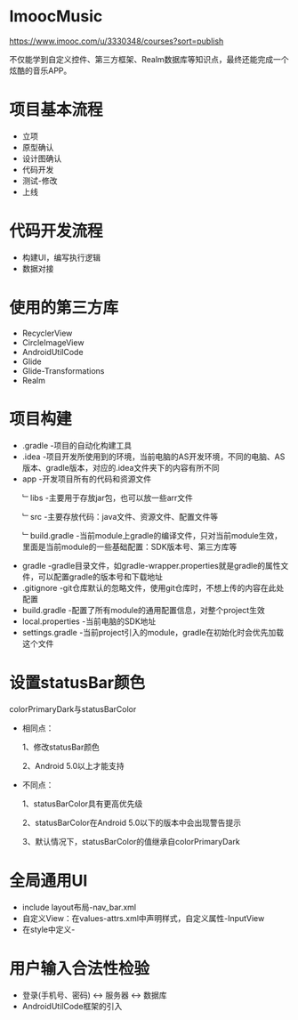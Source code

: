 # ImoocMusic
https://www.imooc.com/u/3330348/courses?sort=publish<p>
不仅能学到自定义控件、第三方框架、Realm数据库等知识点，最终还能完成一个炫酷的音乐APP。 

# 项目基本流程
* 立项
* 原型确认
* 设计图确认
* 代码开发
* 测试-修改
* 上线

# 代码开发流程
* 构建UI，编写执行逻辑
* 数据对接

# 使用的第三方库
* RecyclerView
* CircleImageView
* AndroidUtilCode
* Glide
* Glide-Transformations
* Realm

# 项目构建
* .gradle			-项目的自动化构建工具
* .idea				-项目开发所使用到的环境，当前电脑的AS开发环境，不同的电脑、AS版本、gradle版本，对应的.idea文件夹下的内容有所不同
* app				-开发项目所有的代码和资源文件<p>
	﹂libs			-主要用于存放jar包，也可以放一些arr文件<p>
	﹂src			-主要存放代码：java文件、资源文件、配置文件等<p>
	﹂build.gradle	-当前module上gradle的编译文件，只对当前module生效，里面是当前module的一些基础配置：SDK版本号、第三方库等
* gradle			-gradle目录文件，如gradle-wrapper.properties就是gradle的属性文件，可以配置gradle的版本号和下载地址	
* .gitignore		-git仓库默认的忽略文件，使用git仓库时，不想上传的内容在此处配置
* build.gradle		-配置了所有module的通用配置信息，对整个project生效
* local.properties	-当前电脑的SDK地址
* settings.gradle	-当前project引入的module，gradle在初始化时会优先加载这个文件

# 设置statusBar颜色
colorPrimaryDark与statusBarColor
* 相同点：<p>
	1、修改statusBar颜色<p>
	2、Android 5.0以上才能支持<p>
* 不同点：<p>
	1、statusBarColor具有更高优先级<p>
	2、statusBarColor在Android 5.0以下的版本中会出现警告提示<p>
	3、默认情况下，statusBarColor的值继承自colorPrimaryDark
	
# 全局通用UI
* include layout布局-nav_bar.xml
* 自定义View：在values-attrs.xml中声明样式，自定义属性-InputView
* 在style中定义-<View style="@style/line"/>

# 用户输入合法性检验
* 登录(手机号、密码) <-> 服务器 <-> 数据库
* AndroidUtilCode框架的引入